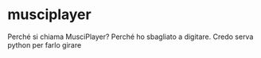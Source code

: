 # musciplayer

Perché si chiama MusciPlayer? Perché ho sbagliato a digitare.
Credo serva python per farlo girare
